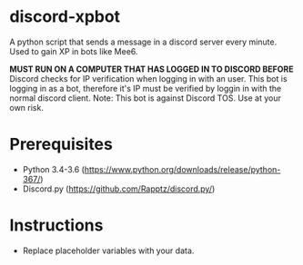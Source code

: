 # discord-xpbot
A python script that sends a message in a discord server every minute. Used to gain XP in bots like Mee6.

<b>MUST RUN ON A COMPUTER THAT HAS LOGGED IN TO DISCORD BEFORE</b> 
<br>
Discord checks for IP verification when logging in with an user. This bot is logging in as a bot, therefore it's IP must be verified by loggin in with the normal discord client. Note: This bot is against Discord TOS. Use at your own risk.

# Prerequisites
* Python 3.4-3.6 (https://www.python.org/downloads/release/python-367/)
* Discord.py (https://github.com/Rapptz/discord.py/)

# Instructions
* Replace placeholder variables with your data.
